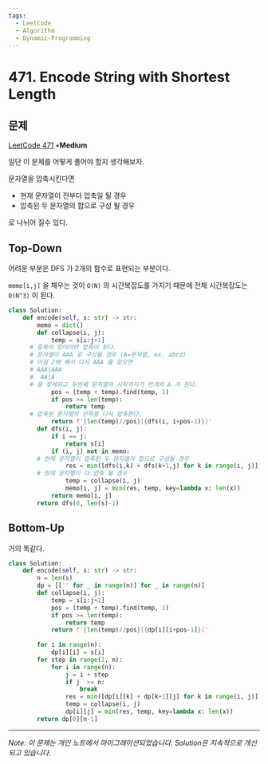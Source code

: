 ```yaml
---
tags:
  - LeetCode
  - Algorithm
  - Dynamic-Programming
---
```


# 471. Encode String with Shortest Length

## 문제

[LeetCode 471](https://leetcode.com/problems/encode-string-with-shortest-length/) •**Medium**

일단 이 문제를 어떻게 풀어야 할지 생각해보자.

문자열을 압축시킨다면

- 현재 문자열이 전부다 압축일 될 경우
- 압축된 두 문자열의 합으로 구성 될 경우

로 나뉘어 질수 있다.

## Top-Down

어려운 부분은 DFS 가 2개의 함수로 표현되는 부분이다.

`memo[i,j]` 을 채우는 것이 `O(N)` 의 시간복잡도를 가지기 때문에 전체 시간복잡도는 `O(N^3)` 이 된다.

```python
class Solution:
    def encode(self, s: str) -> str:
        memo = dict()
        def collapse(i, j):
            temp = s[i:j+1]
      # 중복이 있어야만 압축이 된다.
      # 문자열이 AAA 로 구성될 경우 (A=문자열, ex. abcd)
      # 이걸 2배 해서 다시 AAA 을 찾으면
      # AAA|AAA
      #  AA|A
      # 을 찾게되고 두번째 문자열의 시작까지가 한개의 A 가 된다.
            pos = (temp + temp).find(temp, 1)
            if pos >= len(temp):
                return temp
      # 압축된 문자열의 안쪽을 다시 압축한다.
            return f'{len(temp)//pos}[{dfs(i, i+pos-1)}]'
        def dfs(i, j):
            if i == j:
                return s[i]
            if (i, j) not in memo:
        # 현재 문자열이 압축된 두 문자열의 합으로 구성될 경우
                res = min([dfs(i,k) + dfs(k+1,j) for k in range(i, j)], key=lambda x: len(x))
        # 현재 문자열이 다 압축 될 경우
                temp = collapse(i, j)
                memo[i, j] = min(res, temp, key=lambda x: len(x))
            return memo[i, j]
        return dfs(0, len(s)-1)
```

## Bottom-Up

거의 똑같다.

```python
class Solution:
    def encode(self, s: str) -> str:
        n = len(s)
        dp = [['' for _ in range(n)] for _ in range(n)]
        def collapse(i, j):
            temp = s[i:j+1]
            pos = (temp + temp).find(temp, 1)
            if pos >= len(temp):
                return temp
            return f'{len(temp)//pos}[{dp[i][i+pos-1]}]'
        
        for i in range(n):
            dp[i][i] = s[i]
        for step in range(1, n):
            for i in range(n):
                j = i + step
                if j  >= n:
                    break
                res = min([dp[i][k] + dp[k+1][j] for k in range(i, j)], key=lambda x: len(x))
                temp = collapse(i, j)
                dp[i][j] = min(res, temp, key=lambda x: len(x))
        return dp[0][n-1]
```

---

*Note: 이 문제는 개인 노트에서 마이그레이션되었습니다. Solution은 지속적으로 개선되고 있습니다.*
